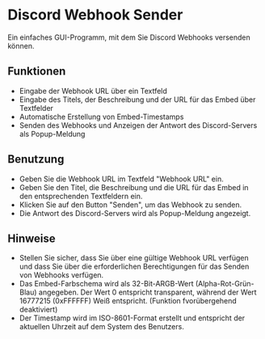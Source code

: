 # Discord Webhook Sender
Ein einfaches GUI-Programm, mit dem Sie Discord Webhooks versenden können.

## Funktionen
- Eingabe der Webhook URL über ein Textfeld
- Eingabe des Titels, der Beschreibung und der URL für das Embed über Textfelder
- Automatische Erstellung von Embed-Timestamps
- Senden des Webhooks und Anzeigen der Antwort des Discord-Servers als Popup-Meldung
## Benutzung
- Geben Sie die Webhook URL im Textfeld "Webhook URL" ein.
- Geben Sie den Titel, die Beschreibung und die URL für das Embed in den entsprechenden Textfeldern ein.
- Klicken Sie auf den Button "Senden", um das Webhook zu senden.
- Die Antwort des Discord-Servers wird als Popup-Meldung angezeigt.
## Hinweise
- Stellen Sie sicher, dass Sie über eine gültige Webhook URL verfügen und dass Sie über die erforderlichen Berechtigungen für das Senden von Webhooks verfügen.
- Das Embed-Farbschema wird als 32-Bit-ARGB-Wert (Alpha-Rot-Grün-Blau) angegeben. Der Wert 0 entspricht transparent, während der Wert 16777215 (0xFFFFFF) Weiß entspricht. (Funktion fvorübergehend deaktiviert)
- Der Timestamp wird im ISO-8601-Format erstellt und entspricht der aktuellen Uhrzeit auf dem System des Benutzers.
